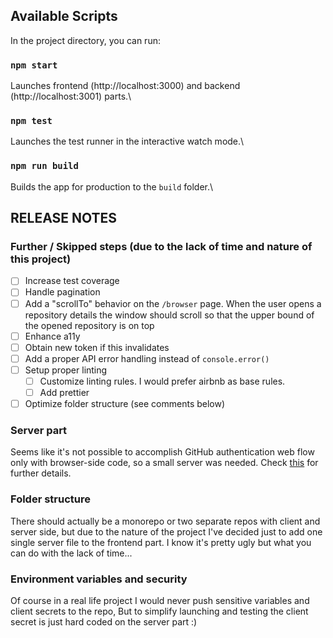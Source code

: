 ## Available Scripts

In the project directory, you can run:

### `npm start`
Launches frontend (http://localhost:3000) and backend (http://localhost:3001) parts.\

### `npm test`
Launches the test runner in the interactive watch mode.\

### `npm run build`
Builds the app for production to the `build` folder.\


## RELEASE NOTES

### Further / Skipped steps (due to the lack of time and nature of this project)
- [ ] Increase test coverage
- [ ] Handle pagination
- [ ] Add a "scrollTo" behavior on the `/browser` page. When the user opens a repository details
  the window should scroll so that the upper bound of the opened repository is on top
- [ ] Enhance a11y
- [ ] Obtain new token if this invalidates
- [ ] Add a proper API error handling instead of `console.error()`
- [ ] Setup proper linting
    - [ ] Customize linting rules. I would prefer airbnb as base rules.
    - [ ] Add prettier
- [ ] Optimize folder structure (see comments below)

### Server part
Seems like it's not possible to accomplish GitHub authentication web flow only with browser-side code,
so a small server was needed. Check [this](https://github.com/isaacs/github/issues/330) for further details.

### Folder structure
There should actually be a monorepo or two separate repos with client and server side,
but due to the nature of the project I've decided just to add one single server file to the
frontend part. I know it's pretty ugly but what you can do with the lack of time...

### Environment variables and security
Of course in a real life project I would never push sensitive variables and client secrets to the repo,
But to simplify launching and testing the client secret is just hard coded on the server part :)

